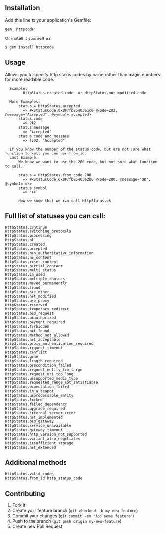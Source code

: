## Installation

Add this line to your application's Gemfile:

    gem 'httpcode'

Or install it yourself as:

    $ gem install httpcode

## Usage

Allows you to specify http status codes by name rather than magic numbers for more readable code.

      Example:
            HttpStatus.created.code  or HttpStatus.not_modified.code

      More Examples:
          status = HttpStatus.accepted
            => #<StatusCode:0x007fb85403e1c0 @code=202, @message="Accepted", @symbol=:accepted>
          status.code
            => 202
          status.message
            => "Accepted"
          status.code_and_message
            => [202, "Accepted"]

      If you know the number of the status code, but are not sure what function to call you can use from_id.
      Last Example:
          We know we want to use the 200 code, but not sure what function to call.

          status = HttpStatus.from_code 200
            => #<StatusCode:0x007fb85403e2b0 @code=200, @message="OK", @symbol=:ok>
          status.symbol
            => :ok

          Now we know that we can call HttpStatus.ok

## Full list of statuses you can call:
    HttpStatus.continue
    HttpStatus.switching_protocols
    HttpStatus.processing
    HttpStatus.ok
    HttpStatus.created
    HttpStatus.accepted
    HttpStatus.non_authoritative_information
    HttpStatus.no_content
    HttpStatus.reset_content
    HttpStatus.partial_content
    HttpStatus.multi_status
    HttpStatus.im_used
    HttpStatus.multiple_choices
    HttpStatus.moved_permanently
    HttpStatus.found
    HttpStatus.see_other
    HttpStatus.not_modified
    HttpStatus.use_proxy
    HttpStatus.reserved
    HttpStatus.temporary_redirect
    HttpStatus.bad_request
    HttpStatus.unauthorized
    HttpStatus.payment_required
    HttpStatus.forbidden
    HttpStatus.not_found
    HttpStatus.method_not_allowed
    HttpStatus.not_acceptable
    HttpStatus.proxy_authentication_required
    HttpStatus.request_timeout
    HttpStatus.conflict
    HttpStatus.gone
    HttpStatus.length_required
    HttpStatus.precondition_failed
    HttpStatus.request_entity_too_large
    HttpStatus.request_uri_too_long
    HttpStatus.unsupported_media_type
    HttpStatus.requested_range_not_satisfiable
    HttpStatus.expectation_failed
    HttpStatus.im_a_teapot
    HttpStatus.unprocessable_entity
    HttpStatus.locked
    HttpStatus.failed_dependency
    HttpStatus.upgrade_required
    HttpStatus.internal_server_error
    HttpStatus.not_implemented
    HttpStatus.bad_gateway
    HttpStatus.service_unavailable
    HttpStatus.gateway_timeout
    HttpStatus.http_version_not_supported
    HttpStatus.variant_also_negotiates
    HttpStatus.insufficient_storage
    HttpStatus.not_extended

## Additional methods
    HttpStatus.valid_codes
    HttpStatus.from_id http_status_code




## Contributing

1. Fork it
2. Create your feature branch (`git checkout -b my-new-feature`)
3. Commit your changes (`git commit -am 'Add some feature'`)
4. Push to the branch (`git push origin my-new-feature`)
5. Create new Pull Request
